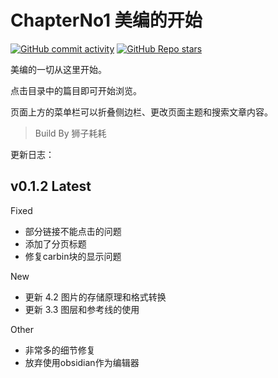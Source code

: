 # ChapterNo1 美编的开始
[![GitHub commit activity](https://img.shields.io/github/commit-activity/t/szhhwh/jingji_LayoutTutorial?style=flat-square)](https://github.com/szhhwh/jingji_LayoutTutorial)
[![GitHub Repo stars](https://img.shields.io/github/stars/szhhwh/jingji_LayoutTutorial?style=flat-square)](https://github.com/szhhwh/jingji_LayoutTutorial)

美编的一切从这里开始。

点击目录中的篇目即可开始浏览。

页面上方的菜单栏可以折叠侧边栏、更改页面主题和搜索文章内容。

> Build By 狮子耗耗

更新日志：
## v0.1.2 Latest
Fixed
- 部分链接不能点击的问题
- 添加了分页标题
- 修复carbin块的显示问题

New
- 更新 4.2 图片的存储原理和格式转换
- 更新 3.3 图层和参考线的使用

Other
- 非常多的细节修复
- 放弃使用obsidian作为编辑器